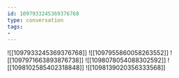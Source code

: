 ```yaml
---
id: 1097933245369376768
type: conversation
tags:
- 
---
```

![[1097933245369376768]]
![[1097955860058263552]]
![[1097971663893876738]]
![[1098078054088302592]]
![[1098102585402318848]]
![[1098139020356333568]]


